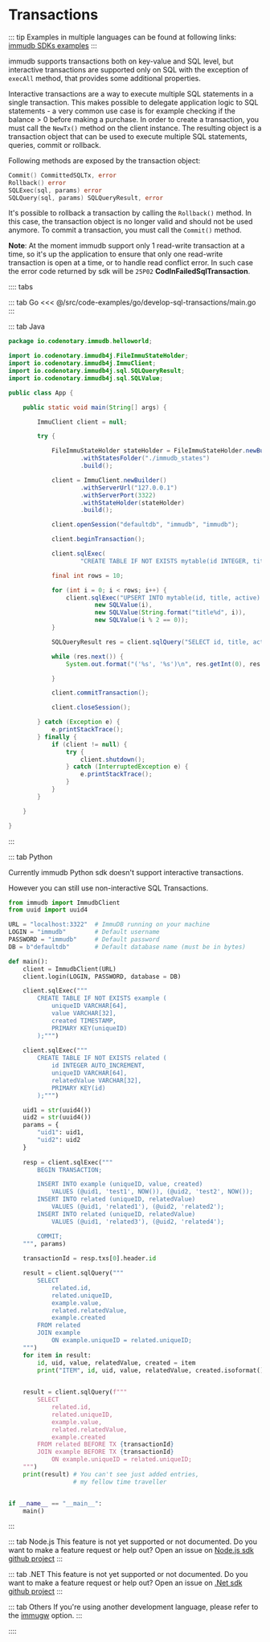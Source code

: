 # Transactions

::: tip
Examples in multiple languages can be found at following links: [immudb SDKs examples](https://github.com/codenotary/immudb-client-examples)
:::

<WrappedSection>

immudb supports transactions both on key-value and SQL level, but interactive transactions are supported only on SQL with the exception of `execAll` method, that provides some additional properties.

Interactive transactions are a way to execute multiple SQL statements in a single transaction. This makes possible to delegate application logic to SQL statements - a very common use case is for example checking if the balance > 0 before making a purchase.
In order to create a transaction, you must call the `NewTx()` method on the client instance. The resulting object is a transaction object that can be used to execute multiple SQL statements, queries, commit or rollback.

Following methods are exposed by the transaction object:

```go
Commit() CommittedSQLTx, error
Rollback() error
SQLExec(sql, params) error
SQLQuery(sql, params) SQLQueryResult, error
```

It's possible to rollback a transaction by calling the `Rollback()` method. In this case, the transaction object is no longer valid and should not be used anymore.
To commit a transaction, you must call the `Commit()` method.

**Note**: At the moment immudb support only 1 read-write transaction at a time, so it's up the application to ensure that only one read-write transaction is open at a time, or to handle read conflict error. In such case the error code returned by sdk will be `25P02` **CodInFailedSqlTransaction**.

</WrappedSection>

:::: tabs

::: tab Go
<<< @/src/code-examples/go/develop-sql-transactions/main.go
:::

::: tab Java
```java
package io.codenotary.immudb.helloworld;

import io.codenotary.immudb4j.FileImmuStateHolder;
import io.codenotary.immudb4j.ImmuClient;
import io.codenotary.immudb4j.sql.SQLQueryResult;
import io.codenotary.immudb4j.sql.SQLValue;

public class App {

    public static void main(String[] args) {

        ImmuClient client = null;

        try {

            FileImmuStateHolder stateHolder = FileImmuStateHolder.newBuilder()
                    .withStatesFolder("./immudb_states")
                    .build();

            client = ImmuClient.newBuilder()
                    .withServerUrl("127.0.0.1")
                    .withServerPort(3322)
                    .withStateHolder(stateHolder)
                    .build();

            client.openSession("defaultdb", "immudb", "immudb");

            client.beginTransaction();

            client.sqlExec(
                    "CREATE TABLE IF NOT EXISTS mytable(id INTEGER, title VARCHAR[256], active BOOLEAN, PRIMARY KEY id)");

            final int rows = 10;

            for (int i = 0; i < rows; i++) {
                client.sqlExec("UPSERT INTO mytable(id, title, active) VALUES (?, ?, ?)",
                        new SQLValue(i),
                        new SQLValue(String.format("title%d", i)),
                        new SQLValue(i % 2 == 0));
            }

            SQLQueryResult res = client.sqlQuery("SELECT id, title, active FROM mytable");

            while (res.next()) {
                System.out.format("('%s', '%s')\n", res.getInt(0), res.getString(1), res.getBoolean(2));

            }

            client.commitTransaction();

            client.closeSession();

        } catch (Exception e) {
            e.printStackTrace();
        } finally {
            if (client != null) {
                try {
                    client.shutdown();
                } catch (InterruptedException e) {
                    e.printStackTrace();
                }
            }
        }

    }

}
```
:::

::: tab Python

Currently immudb Python sdk doesn't support interactive transactions.

However you can still use non-interactive SQL Transactions.

```python
from immudb import ImmudbClient
from uuid import uuid4

URL = "localhost:3322"  # ImmuDB running on your machine
LOGIN = "immudb"        # Default username
PASSWORD = "immudb"     # Default password
DB = b"defaultdb"       # Default database name (must be in bytes)

def main():
    client = ImmudbClient(URL)
    client.login(LOGIN, PASSWORD, database = DB)

    client.sqlExec("""
        CREATE TABLE IF NOT EXISTS example (
            uniqueID VARCHAR[64], 
            value VARCHAR[32],
            created TIMESTAMP,
            PRIMARY KEY(uniqueID)
        );""")
        
    client.sqlExec("""
        CREATE TABLE IF NOT EXISTS related (
            id INTEGER AUTO_INCREMENT, 
            uniqueID VARCHAR[64], 
            relatedValue VARCHAR[32],
            PRIMARY KEY(id)
        );""")

    uid1 = str(uuid4())
    uid2 = str(uuid4())
    params = {
        "uid1": uid1,
        "uid2": uid2
    }
    
    resp = client.sqlExec("""
        BEGIN TRANSACTION;

        INSERT INTO example (uniqueID, value, created) 
            VALUES (@uid1, 'test1', NOW()), (@uid2, 'test2', NOW());
        INSERT INTO related (uniqueID, relatedValue) 
            VALUES (@uid1, 'related1'), (@uid2, 'related2');
        INSERT INTO related (uniqueID, relatedValue) 
            VALUES (@uid1, 'related3'), (@uid2, 'related4');

        COMMIT;
    """, params)
    
    transactionId = resp.txs[0].header.id

    result = client.sqlQuery("""
        SELECT 
            related.id,
            related.uniqueID, 
            example.value, 
            related.relatedValue, 
            example.created
        FROM related 
        JOIN example 
            ON example.uniqueID = related.uniqueID;
    """)
    for item in result:
        id, uid, value, relatedValue, created = item
        print("ITEM", id, uid, value, relatedValue, created.isoformat())

    
    result = client.sqlQuery(f"""
        SELECT 
            related.id,
            related.uniqueID, 
            example.value, 
            related.relatedValue, 
            example.created
        FROM related BEFORE TX {transactionId} 
        JOIN example BEFORE TX {transactionId} 
            ON example.uniqueID = related.uniqueID;
    """)
    print(result) # You can't see just added entries,
                  # my fellow time traveller


if __name__ == "__main__":
    main()
```
:::

::: tab Node.js
This feature is not yet supported or not documented.
Do you want to make a feature request or help out? Open an issue on [Node.js sdk github project](https://github.com/codenotary/immudb-node/issues/new)
:::

::: tab .NET
This feature is not yet supported or not documented.
Do you want to make a feature request or help out? Open an issue on [.Net sdk github project](https://github.com/codenotary/immudb4net/issues/new)
:::

::: tab Others
If you're using another development language, please refer to the [immugw](/connecting/immugw.md) option.
:::

::::
